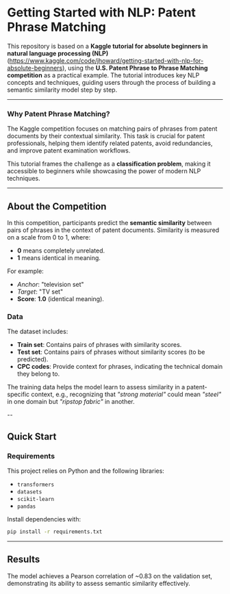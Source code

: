 # **Getting Started with NLP: Patent Phrase Matching**  

This repository is based on a **Kaggle tutorial for absolute beginners in natural language processing (NLP)** (https://www.kaggle.com/code/jhoward/getting-started-with-nlp-for-absolute-beginners), using the **U.S. Patent Phrase to Phrase Matching competition** as a practical example. The tutorial introduces key NLP concepts and techniques, guiding users through the process of building a semantic similarity model step by step.

---

### **Why Patent Phrase Matching?**  
The Kaggle competition focuses on matching pairs of phrases from patent documents by their contextual similarity. This task is crucial for patent professionals, helping them identify related patents, avoid redundancies, and improve patent examination workflows.  

This tutorial frames the challenge as a **classification problem**, making it accessible to beginners while showcasing the power of modern NLP techniques.

---

## **About the Competition**  
In this competition, participants predict the **semantic similarity** between pairs of phrases in the context of patent documents. Similarity is measured on a scale from 0 to 1, where:
- **0** means completely unrelated.  
- **1** means identical in meaning.  

For example:
- *Anchor*: "television set"  
- *Target*: "TV set"  
- **Score**: **1.0** (identical meaning).  

### **Data**  
The dataset includes:
- **Train set**: Contains pairs of phrases with similarity scores.  
- **Test set**: Contains pairs of phrases without similarity scores (to be predicted).  
- **CPC codes**: Provide context for phrases, indicating the technical domain they belong to.  

The training data helps the model learn to assess similarity in a patent-specific context, e.g., recognizing that *"strong material"* could mean *"steel"* in one domain but *"ripstop fabric"* in another.

--

## **Quick Start**  
### **Requirements**
This project relies on Python and the following libraries:
- `transformers`  
- `datasets`  
- `scikit-learn`  
- `pandas`  

Install dependencies with:  
```bash
pip install -r requirements.txt
```

---

## **Results**  
The model achieves a Pearson correlation of ~0.83 on the validation set, demonstrating its ability to assess semantic similarity effectively.  
